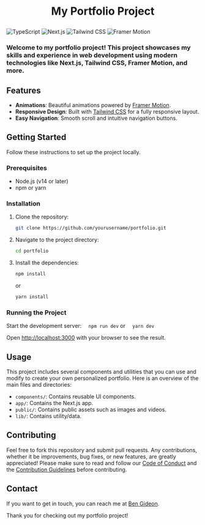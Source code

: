 # <p align="center"> My Portfolio Project

![TypeScript](https://img.shields.io/badge/TypeScript-023e8a?style=for-the-badge&logo=typescript)
![Next.js](https://img.shields.io/badge/Next.js-14-000000?style=for-the-badge&logo=nextdotjs)
![Tailwind CSS](https://img.shields.io/badge/Tailwind%20CSS-38B2AC?style=for-the-badge&logo=tailwind-css&logoColor=white)
![Framer Motion](https://img.shields.io/badge/Framer%20Motion-0055FF?style=for-the-badge&logo=framer&logoColor=white)

### Welcome to my portfolio project! This project showcases my skills and experience in web development using modern technologies like Next.js, Tailwind CSS, Framer Motion, and more.

## Features

- **Animations**: Beautiful animations powered by [Framer Motion](https://www.framer.com/motion/).
- **Responsive Design**: Built with [Tailwind CSS](https://tailwindcss.com/) for a fully responsive layout.
- **Easy Navigation**: Smooth scroll and intuitive navigation buttons.

## Getting Started

Follow these instructions to set up the project locally.

### Prerequisites

- Node.js (v14 or later)
- npm or yarn

### Installation

1. Clone the repository:
   ```sh
   git clone https://github.com/yourusername/portfolio.git
   ```
2. Navigate to the project directory:
   ```sh
   cd portfolio
   ```
3. Install the dependencies:
   ```sh
   npm install
   ```
   or
   ```sh
   yarn install
   ```

### Running the Project

Start the development server:
`   npm run dev
  `
or
`   yarn dev
  `

Open [http://localhost:3000](http://localhost:3000) with your browser to see the result.

## Usage

This project includes several components and utilities that you can use and modify to create your own personalized portfolio. Here is an overview of the main files and directories:

- `components/`: Contains reusable UI components.
- `app/`: Contains the Next.js app.
- `public/`: Contains public assets such as images and videos.
- `lib/`: Contains utility/data.

## Contributing

Feel free to fork this repository and submit pull requests. Any contributions, whether it be improvements, bug fixes, or new features, are greatly appreciated!
Please make sure to read and follow our [Code of Conduct](CODE_OF_CONDUCT.md) and the [Contribution Guidelines](CONTRIBUTE.md) before contributing.

## Contact

If you want to get in touch, you can reach me at [Ben Gideon](mailto:bengideondokiburra@gmail.com).

Thank you for checking out my portfolio project!
